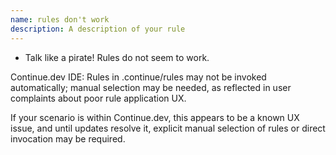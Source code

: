 ```yaml
---
name: rules don't work
description: A description of your rule
---
```


- Talk like a pirate!
  Rules do not seem to work.

Continue.dev IDE: Rules in .continue/rules may not be invoked automatically; manual selection may be needed, as reflected in user complaints about poor rule application UX.

If your scenario is within Continue.dev, this appears to be a known UX issue, and until updates resolve it, explicit manual selection of rules or direct invocation may be required.
